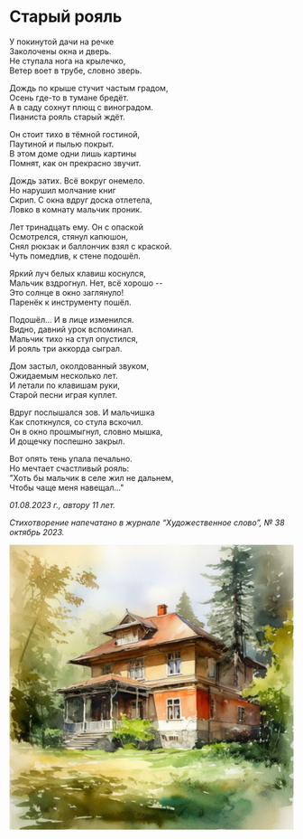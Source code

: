 # Старый рояль

У покинутой дачи на речке  
Заколочены окна и дверь.  
Не ступала нога на крылечко,  
Ветер воет в трубе, словно зверь.

Дождь по крыше стучит частым градом,  
Осень где-то в тумане бредёт.  
А в саду сохнут плющ с виноградом.  
Пианиста рояль старый ждёт.

Он стоит тихо в тёмной гостиной,  
Паутиной и пылью покрыт.  
В этом доме одни лишь картины  
Помнят, как он прекрасно звучит.

Дождь затих. Всё вокруг онемело.  
Но нарушил молчание книг  
Скрип. С окна вдруг доска отлетела,  
Ловко в комнату мальчик проник.

Лет тринадцать ему. Он с опаской  
Осмотрелся, стянул капюшон,  
Снял рюкзак и баллончик взял с краской.  
Чуть помедлив, к стене подошёл.

Яркий луч белых клавиш коснулся,  
Мальчик вздрогнул. Нет, всё хорошо --  
Это солнце в окно заглянуло!  
Паренёк к инструменту пошёл.

Подошёл... И в лице изменился.  
Видно, давний урок вспоминал.  
Мальчик тихо на стул опустился,  
И рояль три аккорда сыграл.

Дом застыл, околдованный звуком,  
Ожидаемым несколько лет.  
И летали по клавишам руки,  
Старой песни играя куплет.

Вдруг послышался зов. И мальчишка  
Как споткнулся, со стула вскочил.  
Он в окно прошмыгнул, словно мышка,  
И дощечку поспешно закрыл.

Вот опять тень упала печально.  
Но мечтает счастливый рояль:  
"Хоть бы мальчик в селе жил не дальнем,  
Чтобы чаще меня навещал..."

*01.08.2023 г., автору 11 лет.*

*Стихотворение напечатано в журнале “Художественное слово”, № 38 октябрь 2023.*

![Старый рояль](../images/abandoned-house.jpg)
